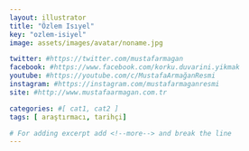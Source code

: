 ```yaml
---
layout: illustrator
title: "Özlem Isıyel"
key: "ozlem-isiyel"
image: assets/images/avatar/noname.jpg

twitter: #https://twitter.com/mustafarmagan
facebook: #https://www.facebook.com/korku.duvarini.yikmak
youtube: #https://youtube.com/c/MustafaArmağanResmi
instagram: #https://instagram.com/mustafarmaganresmi
site: #http://www.mustafaarmagan.com.tr

categories: #[ cat1, cat2 ]
tags: [ araştırmacı, tarihçi]

# For adding excerpt add <!--more--> and break the line
---
```

 
<!--more-->

